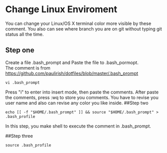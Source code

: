 # Change Linux Enviroment
You can change your Linux/OS X terminal color more visible by these comment.
You also can see where branch you are on git without typing git status all the time.

## Step one
Create a file .bash_prompt and Paste the file to .bash_pormopt.
<br>
The comment is from <https://github.com/paulirish/dotfiles/blob/master/.bash_prompt>

	vi .bash_prompt
Press "i" to enter into insert mode, then paste the comments. After paste the comments, press :wq to store you comments.
You have to revise you user name and also can revise any color you like inside.
##Step two

	echo [[ -f "$HOME/.bash_prompt" ]] && source "$HOME/.bash_prompt" > .bash_profile

In this step, you make shell to execute the comment in .bash_prompt.

##Step three

	source .bash_profile
